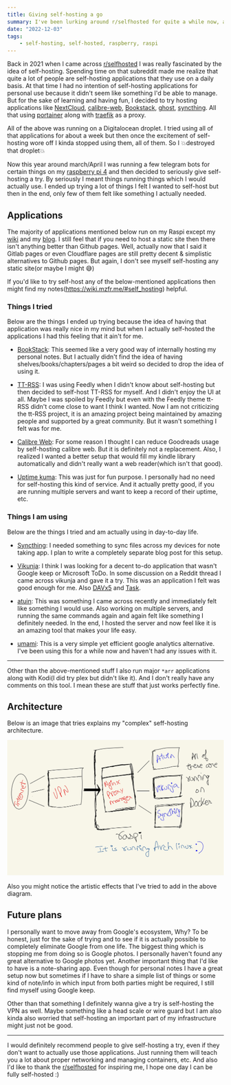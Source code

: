 ```yaml
---
title: Giving self-hosting a go
summary: I've been lurking around r/selfhosted for quite a while now, and decided to use old raspi to host some simple applications.
date: "2022-12-03"
tags:
    - self-hosting, self-hosted, raspberry, raspi
---
```


Back in 2021 when I came across [r/selfhosted](https://www.reddit.com/r/selfhosted/) I was really fascinated by the idea of self-hosting. Spending time on that subreddit made me realize that quite a lot of people are self-hosting applications that they use on a daily basis. At that time I had no intention of self-hosting applications for personal use because it didn't seem like something I'd be able to manage. But for the sake of learning and having fun, I decided to try hosting applications like [NextCloud](https://nextcloud.com/), [calibre-web](https://github.com/janeczku/calibre-web), [Bookstack](https://www.bookstackapp.com/), [ghost](https://ghost.org/), [syncthing](https://syncthing.net/). All that using [portainer](https://www.portainer.io/) along with [traefik](https://traefik.io/) as a proxy.

All of the above was running on a Digitalocean droplet. I tried using all of that applications for about a week but then once the excitement of self-hosting wore off I kinda stopped using them, all of them. So I 💥destroyed that droplet💥

Now this year around march/April I was running a few telegram bots for certain things on my [raspberry pi 4](https://www.raspberrypi.com/products/raspberry-pi-4-model-b/) and then decided to seriously give self-hosting a try. By seriously I meant things running things which I would actually use. I ended up trying a lot of things I felt I wanted to self-host but then in the end, only few of them felt like something I actually needed.


## Applications

The majority of applications mentioned below run on my Raspi except my [wiki](https://wiki.mzfr.me) and my [blog](https://blog.mzfr.me). I still feel that if you need to host a static site then there isn't anything better than Github pages. Well, actually now that I said it Gitlab pages or even Cloudflare pages are still pretty decent & simplistic alternatives to Github pages. But again, I don't see myself self-hosting any static site(or maybe I might 😅)

If you'd like to try self-host any of the below-mentioned applications then might find my notes(https://wiki.mzfr.me/#self_hosting) helpful.


### Things I tried

Below are the things I ended up trying because the idea of having that application was really nice in my mind but when I actually self-hosted the applications I had this feeling that it ain't for me.

* [BookStack](https://www.bookstackapp.com/): This seemed like a very good way of internally hosting my personal notes. But I actually didn't find the idea of having shelves/books/chapters/pages a bit weird so decided to drop the idea of using it.

* [TT-RSS](https://tt-rss.org/): I was using Feedly when I didn't know about self-hosting but then decided to self-host TT-RSS for myself. And I didn't enjoy the UI at all. Maybe I was spoiled by Feedly but even with the Feedly theme tt-RSS didn't come close to want I think I wanted. Now I am not criticizing the tt-RSS project, it is an amazing project being maintained by amazing people and supported by a great community. But it wasn't something I felt was for me.

* [Calibre Web](https://github.com/janeczku/calibre-web): For some reason I thought I can reduce Goodreads usage by self-hosting calibre web. But it is definitely not a replacement. Also, I realized I wanted a better setup that would fill my kindle library automatically and didn't really want a web reader(which isn't that good).

* [Uptime kuma](https://github.com/louislam/uptime-kuma): This was just for fun purpose. I personally had no need for self-hosting this kind of service. And it actually pretty good, if you are running multiple servers and want to keep a record of their uptime, etc.

### Things I am using

Below are the things I tried and am actually using in day-to-day life.

* [Syncthing](https://syncthing.net/): I needed something to sync files across my devices for note taking app. I plan to write a completely separate blog post for this setup.

* [Vikunja](https://vikunja.io/): I think I was looking for a decent to-do application that wasn't Google keep or Microsoft ToDo. In some discussion on a Reddit thread I came across vikunja and gave it a try. This was an application I felt was good enough for me. Also [DAVx5](https://www.davx5.com/) and [Task](https://github.com/dmfs/opentasks).

* [atuin](https://github.com/ellie/atuin/): This was something I came across recently and immediately felt like something I would use. Also working on multiple servers, and running the same commands again and again felt like something I definitely needed. In the end, I hosted the server and now feel like it is an amazing tool that makes your life easy.

* [umami](https://github.com/umami-software/umami): This is a very simple yet efficient google analytics alternative. I've been using this for a while now and haven't had any issues with it.


***

Other than the above-mentioned stuff I also run major `*arr` applications along with Kodi(I did try plex but didn't like it). And I don't really have any comments on this tool. I mean these are stuff that just works perfectly fine.

## Architecture

Below is an image that tries explains my "complex"  seff-hosting architecture.

![](../../static/images/selfhostarch.jpg)

Also you might notice the artistic effects that I've tried to add in the above diagram.

## Future plans

I personally want to move away from Google's ecosystem, Why? To be honest, just for the sake of trying and to see if it is actually possible to completely eliminate Google from one life. The biggest thing which is stopping me from doing so is Google photos. I personally haven't found any great alternative to Google photos yet. Another important thing that I'd like to have is a note-sharing app. Even though for personal notes I have a great setup now but sometimes if I have to share a simple list of things or some kind of note/info in which input from both parties might be required, I still find myself using Google keep. 

Other than that something I definitely wanna give a try is self-hosting the VPN as well. Maybe something like a head scale or wire guard but I am also kinda also worried that self-hosting an important part of my infrastructure might just not be good.

***

I would definitely recommend people to give self-hosting a try, even if they don't want to actually use those applications. Just running them will teach you a lot about proper networking and managing containers, etc. And also I'd like to thank the [r/selfhosted](https://www.reddit.com/r/selfhosted/) for inspiring me, I hope one day I can be fully self-hosted :)